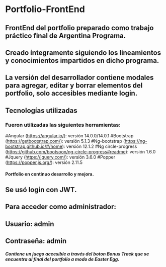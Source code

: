 # Portfolio-FrontEnd

## FrontEnd del portfolio preparado como trabajo práctico final de Argentina Programa. 
## Creado íntegramente siguiendo los lineamientos y conocimientos impartidos en dicho programa.
## La versión del desarrollador contiene modales para agregar, editar y borrar elementos del portfolio, solo accesibles mediante login.

## Tecnologías utilizadas

### Fueron utilizadas las siguientes herramientas:

#Angular (https://angular.io/): versión 14.0.0/14.0.1 
#Bootstrap (https://getbootstrap.com/): versión 5.1.3
#Ng-bootstrap (https://ng-bootstrap.github.io/#/home): versión 12.1.2
#Ng circle-progress (https://github.com/bootsoon/ng-circle-progress#readme): versión 1.6.0
#Jquery (https://jquery.com/): versión 3.6.0
#Popper (https://popper.js.org/): versión 2.11.5

#### Portfolio en continuo desarrollo y mejora. 

## Se usó login con JWT. 

## Para acceder como administrador:
## Usuario: admin
## Contraseña: admin

##### Contiene un juego accesible a través del boton Bonus Track que se encuentra al final del portfolio a modo de Easter Egg.

